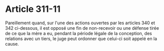 # Article 311-11

Pareillement quand, sur l'une des actions ouvertes par les articles 340 et 342 ci-dessous, il est opposé une fin de non-recevoir ou une défense tirée de ce que la mère a eu, pendant la période légale de la conception, des relations avec un tiers, le juge peut ordonner que celui-ci soit appelé en la cause.
